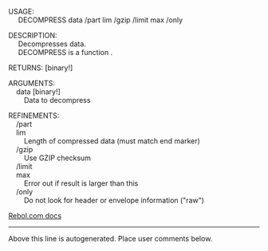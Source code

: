 USAGE:  
&nbsp;&nbsp;&nbsp;&nbsp;&nbsp;DECOMPRESS&nbsp;data&nbsp;/part&nbsp;lim&nbsp;/gzip&nbsp;/limit&nbsp;max&nbsp;/only  
  
DESCRIPTION:  
&nbsp;&nbsp;&nbsp;&nbsp;&nbsp;Decompresses&nbsp;data.  
&nbsp;&nbsp;&nbsp;&nbsp;&nbsp;DECOMPRESS&nbsp;is&nbsp;a&nbsp;function&nbsp;.  
  
RETURNS:&nbsp;[binary!]  
  
ARGUMENTS:  
&nbsp;&nbsp;&nbsp;&nbsp;data&nbsp;[binary!]  
&nbsp;&nbsp;&nbsp;&nbsp;&nbsp;&nbsp;&nbsp;&nbsp;Data&nbsp;to&nbsp;decompress  
  
REFINEMENTS:  
&nbsp;&nbsp;&nbsp;&nbsp;/part  
&nbsp;&nbsp;&nbsp;&nbsp;lim  
&nbsp;&nbsp;&nbsp;&nbsp;&nbsp;&nbsp;&nbsp;&nbsp;Length&nbsp;of&nbsp;compressed&nbsp;data&nbsp;(must&nbsp;match&nbsp;end&nbsp;marker)  
&nbsp;&nbsp;&nbsp;&nbsp;/gzip  
&nbsp;&nbsp;&nbsp;&nbsp;&nbsp;&nbsp;&nbsp;&nbsp;Use&nbsp;GZIP&nbsp;checksum  
&nbsp;&nbsp;&nbsp;&nbsp;/limit  
&nbsp;&nbsp;&nbsp;&nbsp;max  
&nbsp;&nbsp;&nbsp;&nbsp;&nbsp;&nbsp;&nbsp;&nbsp;Error&nbsp;out&nbsp;if&nbsp;result&nbsp;is&nbsp;larger&nbsp;than&nbsp;this  
&nbsp;&nbsp;&nbsp;&nbsp;/only  
&nbsp;&nbsp;&nbsp;&nbsp;&nbsp;&nbsp;&nbsp;&nbsp;Do&nbsp;not&nbsp;look&nbsp;for&nbsp;header&nbsp;or&nbsp;envelope&nbsp;information&nbsp;("raw")  

[Rebol.com docs](http://www.rebol.com/r3/docs/functions/decompress.html)
___
Above this line is autogenerated. Place user comments below.